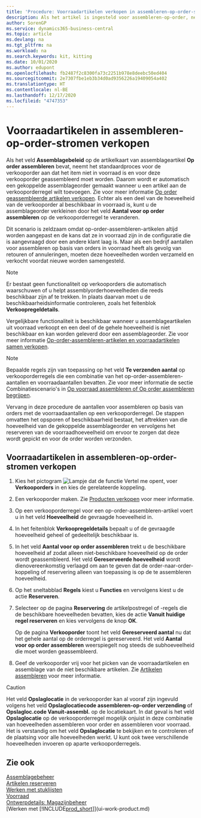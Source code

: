 ```yaml
---
title: 'Procedure: Voorraadartikelen verkopen in assembleren-op-order-stromen | Microsoft Docs'
description: Als het artikel is ingesteld voor assembleren-op-order, neemt het standaardproces voor de verkooporder aan dat het item niet in voorraad is en voor deze verkooporder geassembleerd moet worden. Daarom wordt er automatisch een gekoppelde assemblageorder gemaakt wanneer u een artikel aan de verkooporderregel wilt toevoegen.
author: SorenGP
ms.service: dynamics365-business-central
ms.topic: article
ms.devlang: na
ms.tgt_pltfrm: na
ms.workload: na
ms.search.keywords: kit, kitting
ms.date: 10/01/2020
ms.author: edupont
ms.openlocfilehash: fb2487f2c8300fa73c2251b978e8deebc50ed404
ms.sourcegitcommit: 2e7307fbe1eb3b34d0ad9356226a19409054a402
ms.translationtype: HT
ms.contentlocale: nl-BE
ms.lasthandoff: 12/17/2020
ms.locfileid: "4747353"
---
```

# <a name="sell-inventory-items-in-assemble-to-order-flows"></a>Voorraadartikelen in assembleren-op-order-stromen verkopen
Als het veld **Assemblagebeleid** op de artikelkaart van assemblageartikel **Op order assembleren** bevat, neemt het standaardproces voor de verkooporder aan dat het item niet in voorraad is en voor deze verkooporder geassembleerd moet worden. Daarom wordt er automatisch een gekoppelde assemblageorder gemaakt wanneer u een artikel aan de verkooporderregel wilt toevoegen. Zie voor meer informatie [Op order geassembleerde artikelen verkopen](assembly-how-to-sell-items-assembled-to-order.md). Echter als een deel van de hoeveelheid van de verkooporder al beschikbaar in voorraad is, kunt u de assemblageorder verkleinen door het veld **Aantal voor op order assembleren** op de verkooporderregel te veranderen.  

Dit scenario is zeldzaam omdat op-order-assembleren-artikelen altijd worden aangepast en de kans dat ze in voorraad zijn in de configuratie die is aangevraagd door een andere klant laag is. Maar als een bedrijf aantallen voor assembleren op basis van orders in voorraad heeft als gevolg van retouren of annuleringen, moeten deze hoeveelheden worden verzameld en verkocht voordat nieuwe worden samengesteld.  

> [!NOTE]  
>  Er bestaat geen functionaliteit op verkooporders die automatisch waarschuwen of u helpt assemblyorderhoeveelheden die reeds beschikbaar zijn af te trekken. In plaats daarvan moet u de beschikbaarheidsinformatie controleren, zoals het feitenblok **Verkoopregeldetails**.  

Vergelijkbare functionaliteit is beschikbaar wanneer u assemblageartikelen uit voorraad verkoopt en een deel of de gehele hoeveelheid is niet beschikbaar en kan worden geleverd door een assemblageorder. Zie voor meer informatie [Op-order-assembleren-artikelen en voorraadartikelen samen verkopen](assembly-how-to-sell-assemble-to-order-items-and-inventory-items-together.md).  

> [!NOTE]  
>  Bepaalde regels zijn van toepassing op het veld **Te verzenden aantal** op verkooporderregels die een combinatie van het op-order-assembleren-aantallen en voorraadaantallen bevatten. Zie voor meer informatie de sectie Combinatiescenario's in [Op voorraad assembleren of Op order assembleren begrijpen](assembly-assemble-to-order-or-assemble-to-stock.md).  

Vervang in deze procedure de aantallen voor assembleren op basis van orders met de voorraadaantallen op een verkooporderregel. De stappen omvatten het opsporen of beschikbaarheid bestaat, het aftrekken van die hoeveelheid van de gekoppelde assemblageorder en vervolgens het reserveren van de voorraadhoeveelheid om ervoor te zorgen dat deze wordt gepickt en voor de order worden verzonden.  

## <a name="to-sell-inventory-items-in-assemble-to-order-flows"></a>Voorraadartikelen in assembleren-op-order-stromen verkopen  
1.  Kies het pictogram ![Lampje dat de functie Vertel me opent](media/ui-search/search_small.png "Vertel me wat u wilt doen"), voer **Verkooporders** in en kies de gerelateerde koppeling.  
2.  Een verkooporder maken. Zie [Producten verkopen](sales-how-sell-products.md) voor meer informatie.  
3.  Op een verkooporderregel voor een op-order-assembleren-artikel voert u in het veld **Hoeveelheid** de gevraagde hoeveelheid in.  
4.  In het feitenblok **Verkoopregeldetails** bepaalt u of de gevraagde hoeveelheid geheel of gedeeltelijk beschikbaar is.  
5.  In het veld **Aantal voor op order assembleren** trekt u de beschikbare hoeveelheid af zodat alleen niet-beschikbare hoeveelheid op de order wordt geassembleerd. Het veld **Gereserveerde hoeveelheid** wordt dienovereenkomstig verlaagd om aan te geven dat de order-naar-order-koppeling of reservering alleen van toepassing is op de te assembleren hoeveelheid.  
6.  Op het sneltabblad **Regels** kiest u **Functies** en vervolgens kiest u de actie **Reserveren**.  
7.  Selecteer op de pagina **Reservering** de artikelpostregel of -regels die de beschikbare hoeveelheden bevatten, kies de actie **Vanuit huidige regel reserveren** en kies vervolgens de knop **OK**.  

    Op de pagina **Verkooporder** toont het veld **Gereserveerd aantal** nu dat het gehele aantal op de orderregel is gereserveerd. Het veld **Aantal voor op order assembleren** weerspiegelt nog steeds de subhoeveelheid die moet worden geassembleerd.  

8.  Geef de verkooporder vrij voor het picken van de voorraadartikelen en assemblage van de niet beschikbare artikelen. Zie [Artikelen assembleren](assembly-how-to-assemble-items.md) voor meer informatie.  

> [!CAUTION]  
>  Het veld **Opslaglocatie** in de verkooporder kan al vooraf zijn ingevuld volgens het veld **Opslaglocatiecode assembleren-op-order verzending** of **Opslagloc.code Vanuit-assembl.** op de locatiekaart. In dat geval is het veld **Opslaglocatie** op de verkooporderregel mogelijk onjuist in deze combinatie van hoeveelheden assembleren voor order en assembleren voor voorraad. Het is verstandig om het veld **Opslaglocatie** te bekijken en te controleren of de plaatsing voor alle hoeveelheden werkt. U kunt ook twee verschillende hoeveelheden invoeren op aparte verkooporderregels.  

## <a name="see-also"></a>Zie ook  
[Assemblagebeheer](assembly-assemble-items.md)  
[Artikelen reserveren](inventory-how-to-reserve-items.md)  
[Werken met stuklijsten](inventory-how-work-BOMs.md)  
[Voorraad](inventory-manage-inventory.md)  
[Ontwerpdetails: Magazijnbeheer](design-details-warehouse-management.md)  
[Werken met [!INCLUDE[prod_short](includes/prod_short.md)]](ui-work-product.md)

